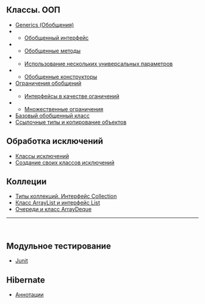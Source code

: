 ## Классы. ООП

+ [Generics (Обобщения)](Java/Class_OOP/Generics.md)
+ + [Обобщенный интерфейс](Java/Class_OOP/Generics.md#outinterface)
+ + [Обобщенные методы](Java/Class_OOP/Generics.md#outmethods)
+ + [Использование нескольких универсальных параметров](Java/Class_OOP/Generics.md#universalpar)
+ + [Обобщенные конструкторы](Java/Class_OOP/Generics.md#outconstruction)
+ [Ограничения обобщений](Java/Class_OOP/ОграниченияGenerics.md)
+ + [Интерфейсы в качестве оганичений](Java/Class_OOP/ОграниченияGenerics.md#interfgenerics)
+ + [Множественные ограничения](Java/Class_OOP/ОграниченияGenerics.md#plural)
+ [Базовый обобщенный класс](Java/Class_OOP/НаследованиеGenerics.md)
+ [Ссылочные типы и копирование объектов](Java/Class_OOP/СсылочныеТипы&КопированиеОбъектов.md)

## Обработка исключений
+ [Классы исключений](Java/Exception/ОператорThrows.md)
+ [Создание своих классов исключений](Java/Exception/СозданиевоихКлассовИсключений.md)

## Коллеции
+ [Типы коллекций. Интерфейс Collection](Java/Collection/ТипыКоллекций_ИнтерфейсCollection.md)
+ [Класс ArrayList и интерфейс List](Java/Collection/ArrayList_ИнтерфейсList.md)
+ [Очереди и класс ArrayDeque](java/Collection/Очереди&classArrayDeque.md)
___
<br>

## Модульное тестирование

+ [Junit](Framework/Test/Junit.md)

## Hibernate

+ [Аннотации](Framework/Hibernate/Hibernate.md)